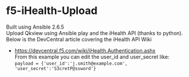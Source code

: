 # f5-iHealth-Upload
Built using Ansible 2.6.5 <br />
Upload Qkview using Ansible play and the iHealth API (thanks to python). Below is the DevCentral article covering the iHealth API Wiki<br />
- https://devcentral.f5.com/wiki/iHealth.Authentication.ashx <br />
From this example you can edit the user_id and user_secret like: <br />
`payload = {'user_id':'j.smith@example.com', 'user_secret':'S3cretP@ssword'}`
